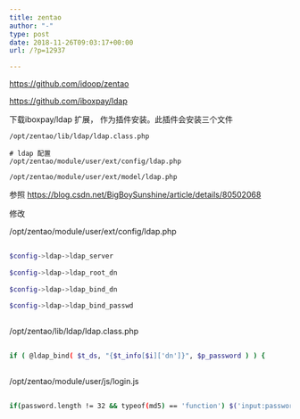 ```yaml
---
title: zentao
author: "-"
type: post
date: 2018-11-26T09:03:17+00:00
url: /?p=12937

---
```

https://github.com/idoop/zentao
  
https://github.com/iboxpay/ldap

下载iboxpay/ldap 扩展， 作为插件安装。此插件会安装三个文件
  
    /opt/zentao/lib/ldap/ldap.class.php

    # ldap 配置
    /opt/zentao/module/user/ext/config/ldap.php
      
    /opt/zentao/module/user/ext/model/ldap.php

参照 https://blog.csdn.net/BigBoySunshine/article/details/80502068
  
修改
  
/opt/zentao/module/user/ext/config/ldap.php

```bash
  
$config->ldap->ldap_server
  
$config->ldap->ldap_root_dn
  
$config->ldap->ldap_bind_dn
  
$config->ldap->ldap_bind_passwd
  
```

/opt/zentao/lib/ldap/ldap.class.php

```bash
   
if ( @ldap_bind( $t_ds, "{$t_info[$i]['dn']}", $p_password ) ) {
  
```

/opt/zentao/module/user/js/login.js

```bash
    
if(password.length != 32 && typeof(md5) == 'function') $('input:password').val(password);
  
```
